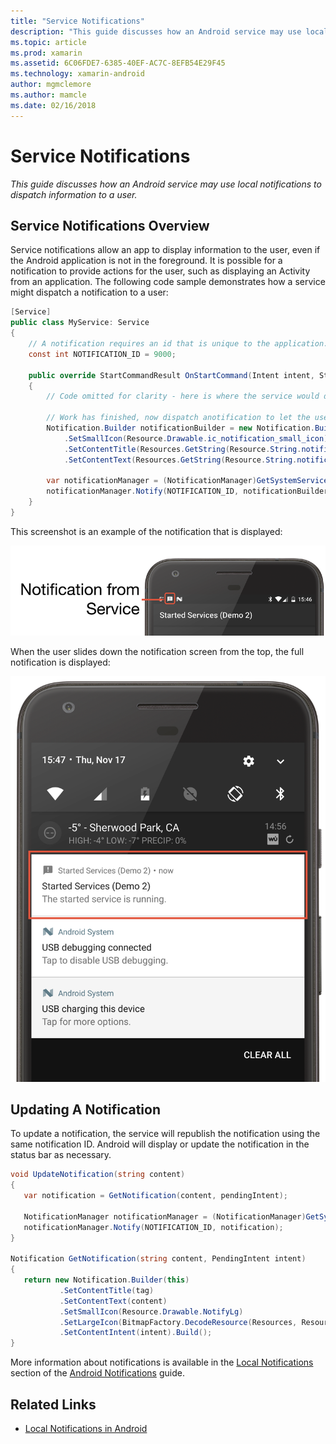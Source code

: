 ```yaml
---
title: "Service Notifications"
description: "This guide discusses how an Android service may use local notifications to dispatch information to a user."
ms.topic: article
ms.prod: xamarin
ms.assetid: 6C06FDE7-6385-40EF-AC7C-8EFB54E29F45
ms.technology: xamarin-android
author: mgmclemore
ms.author: mamcle
ms.date: 02/16/2018
---
```


# Service Notifications

_This guide discusses how an Android service may use local notifications to dispatch information to a user._


## Service Notifications Overview

Service notifications allow an app to display information to the user, even if the Android application is not in the foreground. It is possible for a notification to provide actions for the user, such as displaying an Activity from an application. The following code sample demonstrates how a service might dispatch a notification to a user:

```csharp
[Service]
public class MyService: Service 
{
    // A notification requires an id that is unique to the application.
    const int NOTIFICATION_ID = 9000;
    
    public override StartCommandResult OnStartCommand(Intent intent, StartCommandFlags flags, int startId)
    {
        // Code omitted for clarity - here is where the service would do something.
    
        // Work has finished, now dispatch anotification to let the user know.
        Notification.Builder notificationBuilder = new Notification.Builder(this)
            .SetSmallIcon(Resource.Drawable.ic_notification_small_icon)
            .SetContentTitle(Resources.GetString(Resource.String.notification_content_title))
            .SetContentText(Resources.GetString(Resource.String.notification_content_text));
        
        var notificationManager = (NotificationManager)GetSystemService(NotificationService);
        notificationManager.Notify(NOTIFICATION_ID, notificationBuilder.Build());
    }
}
```

This screenshot is an example of the notification that is displayed:

[![Notification icon displayed in the status bar](service-notifications-images/01-notification-sml.png)](service-notifications-images/01-notification.png)

When the user slides down the notification screen from the top, the full notification is displayed:

![Notication displayed in notification tray](service-notifications-images/02-fullnotification.png)


## Updating A Notification

To update a notification, the service will republish the notification using the same notification ID. Android will display or update the notification in the status bar as necessary.

```csharp 
void UpdateNotification(string content)
{
   var notification = GetNotification(content, pendingIntent);

   NotificationManager notificationManager = (NotificationManager)GetSystemService(Context.NotificationService);
   notificationManager.Notify(NOTIFICATION_ID, notification);
}

Notification GetNotification(string content, PendingIntent intent)
{
   return new Notification.Builder(this)
           .SetContentTitle(tag)
           .SetContentText(content)
           .SetSmallIcon(Resource.Drawable.NotifyLg)
           .SetLargeIcon(BitmapFactory.DecodeResource(Resources, Resource.Drawable.Icon))
           .SetContentIntent(intent).Build();
}
```

More information about notifications is available in the [Local Notifications](~/android/app-fundamentals/notifications/local-notifications.md) section of the [Android Notifications](~/android/app-fundamentals/notifications/index.md) guide.


## Related Links

- [Local Notifications in Android](~/android/app-fundamentals/notifications/local-notifications.md)
